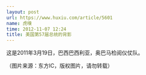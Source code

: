 ```yaml
---
layout: post
url: https://www.huxiu.com/article/5601
name: 虎嗅
time: 2012-11-07 12:24
title: 美国第57届总统的背影
---
```

这是2011年3月19日，巴西巴西利亚，奥巴马检阅仪仗队。

（图片来源：东方IC，版权图片，请勿转载）

